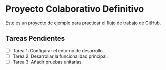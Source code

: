 # Proyecto Colaborativo Definitivo

Este es un proyecto de ejemplo para practicar el flujo de trabajo de GitHub.

## Tareas Pendientes
- [ ] Tarea 1: Configurar el entorno de desarrollo.
- [ ] Tarea 2: Desarrollar la funcionalidad principal.
- [ ] Tarea 3: Añadir pruebas unitarias.
